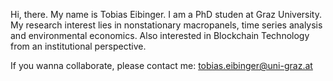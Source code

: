 Hi, there. My name is Tobias Eibinger. 
I am a PhD studen at Graz University. 
My research interest lies in nonstationary macropanels, time series analysis and environmental economics.
Also interested in Blockchain Technology from an institutional perspective.

If you wanna collaborate, please contact me:
tobias.eibinger@uni-graz.at


<!---
eibinget/eibinget is a ✨ special ✨ repository because its `README.md` (this file) appears on your GitHub profile.
You can click the Preview link to take a look at your changes.
--->
